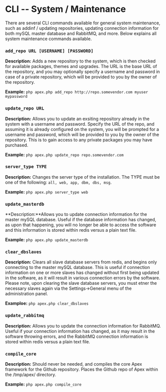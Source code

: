 
# CLI -- System / Maintenance

There are several CLI commands available for general system maintenance, such as addinf / updating repositories, updating connection information 
for both mySQL master database and RabbitMQ, and more.  Below explains all system maintenance commands available.


### `add_repo URL [USERNAME] [PASSWORD]`

**Description:** Adds a new repository to the system, which is then checked for available packages, themes and upgrades.  The URL is the base URL of the repository, and you 
may optionally specify a username and password in case of a private repository, which will be provided to you by the owner of the repository.

**Example:** `php apex.php add_repo http://repo.somevendor.com myuser mypassword`


### `update_repo URL`

**Description:** Allows you to update an exsiting repository already in the system with a username and password.  Specify the URL of the repo, and assuming 
it is already configured on the system, you will be prompted for a username and password, which will be provided to you by the owner of the 
repository.  This is to gain access to any private packages you may have purchased.

**Example:** `php apex.php update_repo repo.somevendor.com`



### `server_type TYPE`

**Description:** Changes the server type of the installation.  The TYPE must be one of the following:  `all, web, app, dbm, dbs, msg`.

**Example:** `php apex.php server_type web`


### `update_masterdb`

**Description:**Allows you to update connection information for the master mySQL database.  Useful if the database information has changed, as upon that happening, 
you will no longer be able to access the software and this information is stored within redis versus a plain text file.

**Example:** `php apex.php update_masterdb`


### `clear_dbslaves`

**Description:** Clears all slave database servers from redis, and begins only connecting to the master mySQL database.  This is useful if connection information on 
one or more slaves has changed without first being updated in the software, as it will result in various connection errors by the software.  Please note, upon clearing the slave database servers, 
you must etner the necessary slaves again via the Settings->General menu of the administration panel.

**Examploe:** `php apex.php clear_dbslaves`


### `update_rabbitmq`

**Description:** Allows you to update the connection information for RabbitMQ.  Useful if your connection information has changed, as it may result 
in the software throwing errors, and the RabbitMQ connection information is stored within redis versus a plain text file.


### `compile_core`

**Description:** Should never be needed, and compiles the core Apex framework for the Github repository.  Places the Github repo of Apex within the /tmp/apex/ directory.

**Example:** `php apex.php compile_core`



